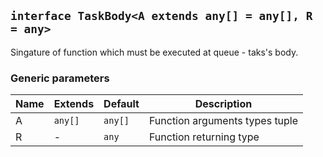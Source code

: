 ## `interface TaskBody<A extends any[] = any[], R = any>`

Singature of function which must be executed at queue - taks's body.

### Generic parameters

| Name | Extends | Default | Description                    |
| ---- | ------- | ------- | ------------------------------ |
| A    | `any[]` | `any[]` | Function arguments types tuple |
| R    | -       | `any`   | Function returning type        |
